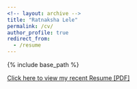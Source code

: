```yaml
---
<!-- layout: archive -->
title: "Ratnaksha Lele"
permalink: /cv/
author_profile: true
redirect_from:
  - /resume
---
```


{% include base_path %}

[Click here to view my recent Resume [PDF]](http://ratnaksha.github.io/files/rlele_cv.pdf)

<!-- <embed src="http://ratnaksha.github.io/files/rlele_cv.pdf" width="650" height="1800" type='application/pdf'> -->
